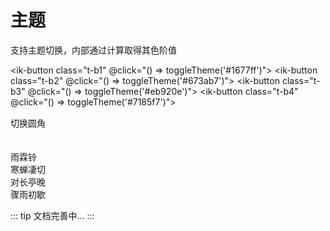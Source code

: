 # 主题

支持主题切换，内部通过计算取得其色阶值

<ik-button class="t-b1" @click="() => toggleTheme('#1677ff')"></ik-button>
<ik-button class="t-b2" @click="() => toggleTheme('#673ab7')"></ik-button>
<ik-button class="t-b3" @click="() => toggleTheme('#eb920e')"></ik-button>
<ik-button class="t-b4" @click="() => toggleTheme('#7185f7')"></ik-button>

<div style="margin-top: 15px">
  <ik-button type="primary" @click="toggleRadius">切换圆角</ik-button>
  <br />
  <br />
  <ik-input />

  <ik-checkbox-group v-model="checkedList1">
    <ik-checkbox label="选项一"></ik-checkbox>
    <ik-checkbox label="选项二"></ik-checkbox>
    <ik-checkbox label="选项三"></ik-checkbox>
  </ik-checkbox-group>
  <br />
  <div v-loading="true">
    雨霖铃<br />
    寒蝉凄切<br />
    对长亭晚<br />
    骤雨初歇
  </div>
</div>

<script lang="ts" setup>
  import { ref } from 'vue'
  const checkedList1 = ref(['选项一', '选项二'])
  const radiusList = ref(['2px', '4px', '6px', '8px', '10px'])
  const radiusTag = ref(0)
  const setCssVar = (prop, value, node = document.documentElement) => {
    node.style.setProperty(prop, value)
  }
  const calcColor = (hex, lum = 0) => {
    hex = String(hex).replace(/[^0-9a-f]/gi, '')
    if (hex.length < 6) {
      hex = `${hex[0]}${hex[0]}${hex[1]}${hex[1]}${hex[2]}${hex[2]}`
    }
    let rgb = '#'
    let c, i

    for (let i = 0; i < 3; i++) {
      c = parseInt(hex.substr(i * 2, 2), 16)
      c = Math.round(Math.min(Math.max(0, c + c * lum), 255)).toString(16)
      rgb += ('00' + c).substr(c.length)
    }
    return rgb

}
const toggleTheme = (brandColor) => {
  const brandColor1 = calcColor(brandColor, 0.1)
  const brandColor2 = calcColor(brandColor, -0.2)
  const brandColor3 = calcColor(brandColor, 0.1)
  console.log(brandColor1, brandColor2, brandColor3)
  setCssVar('--primary-color', brandColor)
  setCssVar('--primary-color-lighter-1', brandColor1)
  setCssVar('--primary-color-darker-1', brandColor2)
  setCssVar('--primary-color-hover', brandColor3 + '3b')
}
const toggleRadius = () => {
  const r = radiusList.value[radiusTag.value]
  setCssVar('--default-radius', r)
  radiusTag.value >= 4 ? radiusTag.value = 0 : radiusTag.value++
}
</script>
<style>
  .t-b1 {
    background: #1677ff !important;
  }
  .t-b2 {
    background: #673ab7 !important;
  }
  .t-b3 {
    background: #eb920e !important;
  }
  .t-b4 {
    background: #7185f7 !important;
  }
</style>

::: tip
文档完善中...
:::
